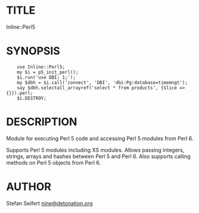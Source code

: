 # TITLE

Inline::Perl5


# SYNOPSIS

```
    use Inline::Perl5;
    my $i = p5_init_perl();
    $i.run('use DBI; 1;');
    my $dbh = $i.call('connect', 'DBI', 'dbi:Pg:database=timemngt');
    say $dbh.selectall_arrayref('select * from products', {Slice => {}}).perl;
    $i.DESTROY;
```

# DESCRIPTION

Module for executing Perl 5 code and accessing Perl 5 modules from Perl 6.

Supports Perl 5 modules including XS modules. Allows passing integers,
strings, arrays and hashes between Perl 5 and Perl 6. Also supports calling
methods on Perl 5 objects from Perl 6.

# AUTHOR

Stefan Seifert <nine@detonation.org>
